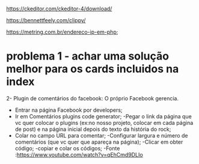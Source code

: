 https://ckeditor.com/ckeditor-4/download/

https://bennettfeely.com/clippy/

https://metring.com.br/endereco-ip-em-php;
# problema 1 - achar uma solução melhor para os cards incluidos na index 

2- Plugin de comentários do facebook: O próprio Facebook gerencia.
- Entrar na página Facebook por developers;
- Ir em Comentários plugins code generator;
-Pegar o link da página que vc quer colocar o plugins (ex:no nosso projeto, colocar em cada página de post) e na página inicial depois do texto da história do rock;
- Colar no campo URL para comentar;
-Configurar largura e número de comentários (que vc quer que apareça na página);
-Clicar em obter código;
-copiar e colar os códigos;
-Fonte :https://www.youtube.com/watch?v=qEhCmd9DLIo 